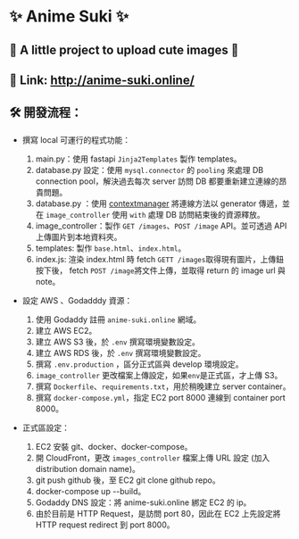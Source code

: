 # ✨ Anime Suki ✨
## 💓 A little project to upload cute images 💓

## 🔗 Link: http://anime-suki.online/

## 🛠️ 開發流程：
- 撰寫 local 可運行的程式功能：
  1. main.py：使用 fastapi `Jinja2Templates` 製作 templates。
  2. database.py 設定：使用 `mysql.connector` 的 `pooling` 來處理 DB connection pool，解決過去每次 server 訪問 DB 都要重新建立連線的昂貴問題。
  3. database.py ：使用  [contextmanager](https://docs.python.org/zh-tw/3/library/contextlib.html) 將連線方法以 generator 傳遞，並在 `image_controller` 使用 `with` 處理 DB 訪問結束後的資源釋放。
  4. image_controller：製作 `GET /images`、`POST /image` API。並可透過 API 上傳圖片到本地資料夾。
  5. templates: 製作 `base.html`、`index.html`。
  6. index.js: 渲染 index.html 時 fetch `GETT /images`取得現有圖片，上傳鈕按下後， fetch `POST /image`將文件上傳，並取得 return 的 image url 與 note。

- 設定 AWS 、Godadddy 資源：
  1. 使用 Godaddy 註冊 `anime-suki.online` 網域。
  2. 建立 AWS EC2。
  3. 建立 AWS S3 後，於 `.env` 撰寫環境變數設定。
  4. 建立 AWS RDS 後，於 `.env` 撰寫環境變數設定。
  5. 撰寫 `.env.production` ，區分正式區與 develop 環境設定。
  6. `image_controller` 更改檔案上傳設定，如果`env`是正式區，才上傳 S3。
  7. 撰寫 `Dockerfile`、`requirements.txt`，用於稍晚建立 server container。
  8. 撰寫 `docker-compose.yml`，指定 EC2 port 8000 連線到 container port 8000。

- 正式區設定：
  1. EC2 安裝 git、docker、docker-compose。
  2. 開 CloudFront，更改 `images_controller` 檔案上傳 URL 設定 (加入 distribution domain name)。
  3. git push github 後，至 EC2 git clone github repo。
  4. docker-compose up --build。
  5. Godaddy DNS 設定：將 anime-suki.online 綁定 EC2 的 ip。
  6. 由於目前是 HTTP Request，是訪問 port 80，因此在 EC2 上先設定將HTTP request redirect 到 port 8000。
